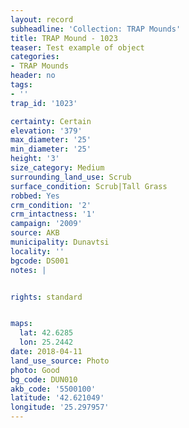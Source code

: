 ```yaml
---
layout: record
subheadline: 'Collection: TRAP Mounds'
title: TRAP Mound - 1023
teaser: Test example of object
categories:
- TRAP Mounds
header: no
tags:
- ''
trap_id: '1023'

certainty: Certain
elevation: '379'
max_diameter: '25'
min_diameter: '25'
height: '3'
size_category: Medium
surrounding_land_use: Scrub
surface_condition: Scrub|Tall Grass
robbed: Yes
crm_condition: '2'
crm_intactness: '1'
campaign: '2009'
source: AKB
municipality: Dunavtsi
locality: ''
bgcode: DS001
notes: |


rights: standard


maps:
  lat: 42.6285
  lon: 25.2442
date: 2018-04-11
land_use_source: Photo
photo: Good
bg_code: DUN010
akb_code: '5500100'
latitude: '42.621049'
longitude: '25.297957'
---
```


